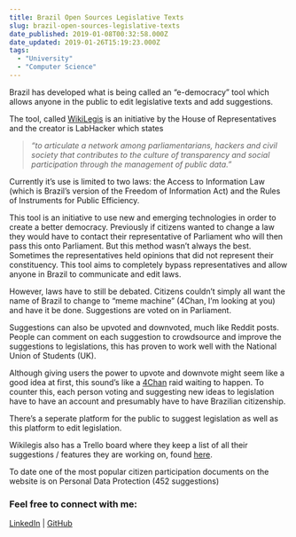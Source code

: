 ```yaml
---
title: Brazil Open Sources Legislative Texts
slug: brazil-open-sources-legislative-texts
date_published: 2019-01-08T00:32:58.000Z
date_updated: 2019-01-26T15:19:23.000Z
tags: 
  - "University"
  - "Computer Science"
---
```


Brazil has developed what is being called an “e-democracy” tool which allows anyone in the public to edit legislative texts and add suggestions.

The tool, called [WikiLegis](https://github.com/labhackercd/wikilegis) is an initiative by the House of Representatives and the creator is LabHacker which states

> *“to articulate a network among parliamentarians, hackers and civil society that contributes to the culture of transparency and social participation through the management of public data.”*

Currently it’s use is limited to two laws: the Access to Information Law (which is Brazil’s version of the Freedom of Information Act) and the Rules of Instruments for Public Efficiency.

This tool is an initiative to use new and emerging technologies in order to create a better democracy. Previously if citizens wanted to change a law they would have to contact their representative of Parliament who will then pass this onto Parliament. But this method wasn’t always the best. Sometimes the representatives held opinions that did not represent their constituency. This tool aims to completely bypass representatives and allow anyone in Brazil to communicate and edit laws.

However, laws have to still be debated. Citizens couldn’t simply all want the name of Brazil to change to “meme machine” (4Chan, I’m looking at you) and have it be done. Suggestions are voted on in Parliament.

Suggestions can also be upvoted and downvoted, much like Reddit posts. People can comment on each suggestion to crowdsource and improve the suggestions to legislations, this has proven to work well with the National Union of Students (UK).

Although giving users the power to upvote and downvote might seem like a good idea at first, this sound’s like a [4Chan](https://en.wikipedia.org/wiki/4chan) raid waiting to happen. To counter this, each person voting and suggesting new ideas to legislation have to have an account and presumably have to have Brazilian citizenship.

There’s a seperate platform for the public to suggest legislation as well as this platform to edit legislation.

Wikilegis also has a Trello board where they keep a list of all their suggestions / features they are working on, found [here](https://trello.com/b/b4hyvcH2/wikilegis).

To date one of the most popular citizen participation documents on the website is on Personal Data Protection (452 suggestions)

### Feel free to connect with me:

[LinkedIn](https://www.linkedin.com/in/brandonls/) | [GitHub](https://github.com/brandonskerritt/)
